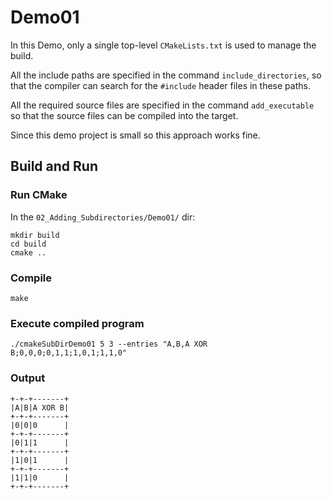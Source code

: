 # Demo01

In this Demo, only a single top-level `CMakeLists.txt` is used to manage the build. 

All the include paths are specified in the command `include_directories`, so that the compiler can search for the `#include` header files in these paths.

All the required source files are specified in the command `add_executable` so that the source files can be compiled into the target. 

Since this demo project is small so this approach works fine. 

## Build and Run

### Run CMake

In the `02_Adding_Subdirectories/Demo01/` dir: 

```
mkdir build
cd build
cmake ..
```

### Compile

```
make
```

### Execute compiled program

```
./cmakeSubDirDemo01 5 3 --entries "A,B,A XOR B;0,0,0;0,1,1;1,0,1;1,1,0"
```
### Output
```
+-+-+-------+
|A|B|A XOR B|
+-+-+-------+
|0|0|0      |
+-+-+-------+
|0|1|1      |
+-+-+-------+
|1|0|1      |
+-+-+-------+
|1|1|0      |
+-+-+-------+
```
